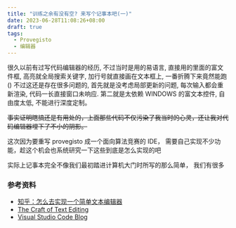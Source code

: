 ```yaml
---
title: "训练之余有没有空? 来写个记事本吧(一)"
date: 2023-06-28T11:08:26+08:00
draft: true
tags:
  - Provegisto
  - 编辑器
---
```


很久以前有过写代码编辑器的经历, 不过当时是用的易语言, 直接用的里面的富文件框, 高亮就全局搜索关键字, 加行号就直接画在文本框上, 一番折腾下来竟然能跑() 不过这还是存在很多问题的, 首先就是没考虑局部更新的问题, 每次输入都会重新渲染, 代码一长直接窗口未响应. 第二就是太依赖 WINDOWS 的富文本控件, 自由度太低, 不能进行深度定制。

~~事实证明瞎搞还是有用处的，上面那些代码不仅污染了我当时的心灵，还让我对代码编辑器埋下了不小的阴影。~~

这次因为要重写 provegisto 成一个面向算法竞赛的 IDE， 需要自己实现不少功能，趁这个机会也系统研究一下这些到底是怎么实现的吧




实际上记事本完全不像我们最初踏进计算机大门时所写的那么简单， 我们有很多

### 参考资料

- [知乎：怎么去实现一个简单文本编辑器](https://www.zhihu.com/question/24328297/answer/108235629)
- [The Craft of Text Editing](http://www.finseth.com/craft/)
- [Visual Studio Code Blog](https://code.visualstudio.com/blogs)
















>
